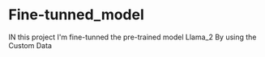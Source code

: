 # Fine-tunned_model
IN this project I'm fine-tunned the pre-trained model Llama_2
By using the Custom Data
